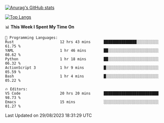 [![Anurag's GitHub stats](https://github-readme-stats.vercel.app/api?username=wugouzi&count_private=true)](https://github.com/anuraghazra/github-readme-stats)

[![Top Langs](https://github-readme-stats.vercel.app/api/top-langs/?username=wugouzi&layout=compact&count_private=true&hide=html)](https://github.com/anuraghazra/github-readme-stats)

<!--START_SECTION:waka-->
📊 **This Week I Spent My Time On** 

```text
💬 Programming Languages: 
Rust                     12 hrs 43 mins      ███████████████░░░░░░░░░░   61.75 % 
YAML                     1 hr 46 mins        ██░░░░░░░░░░░░░░░░░░░░░░░   08.62 % 
Python                   1 hr 18 mins        ██░░░░░░░░░░░░░░░░░░░░░░░   06.32 % 
ActionScript 3           1 hr 9 mins         █░░░░░░░░░░░░░░░░░░░░░░░░   05.59 % 
Bash                     1 hr 4 mins         █░░░░░░░░░░░░░░░░░░░░░░░░   05.22 % 

🔥 Editors: 
VS Code                  20 hrs 20 mins      █████████████████████████   98.73 % 
Emacs                    15 mins             ░░░░░░░░░░░░░░░░░░░░░░░░░   01.27 % 
```


 Last Updated on 29/08/2023 18:31:29 UTC
<!--END_SECTION:waka-->

<!--
**wugouzi/wugouzi** is a ✨ _special_ ✨ repository because its `README.md` (this file) appears on your GitHub profile.

Here are some ideas to get you started:

- 🔭 I’m currently working on ...
- 🌱 I’m currently learning ...
- 👯 I’m looking to collaborate on ...
- 🤔 I’m looking for help with ...
- 💬 Ask me about ...
- 📫 How to reach me: ...
- 😄 Pronouns: ...
- ⚡ Fun fact: ...
-->
